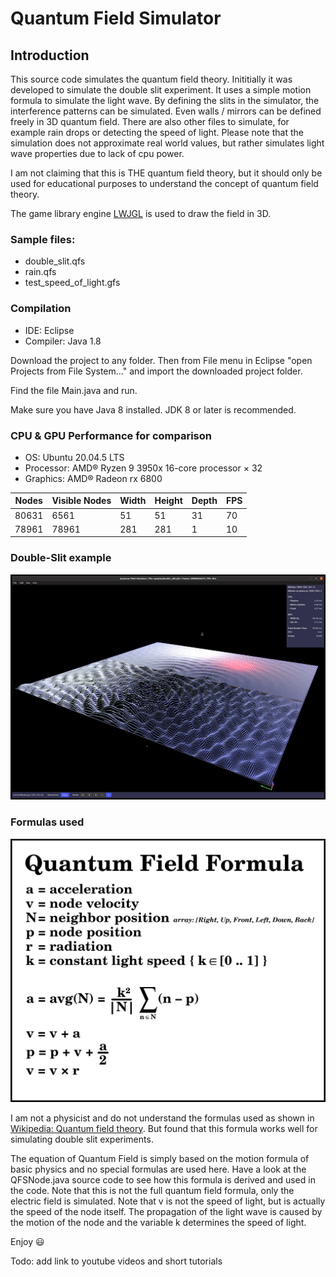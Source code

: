 # Quantum Field Simulator

## Introduction
This source code simulates the quantum field theory.
Inititially it was developed to simulate the double slit experiment.
It uses a simple motion formula to simulate the light wave.
By defining the slits in the simulator, the interference patterns can be simulated.
Even walls / mirrors can be defined freely in 3D quantum field.
There are also other files to simulate, for example rain drops or detecting the speed of light.
Please note that the simulation does not approximate real world values, but rather simulates light wave properties due to lack of cpu power.

I am not claiming that this is THE quantum field theory, but it should only be used for educational purposes to understand the concept of quantum field theory.

<p>The game library engine <a href="https://github.com/LWJGL/lwjgl3/releases" target="_blank">LWJGL</a> is used to draw the field in 3D.</p>

### Sample files:
* double_slit.qfs
* rain.qfs
* test_speed_of_light.gfs

### Compilation
* IDE: Eclipse
* Compiler: Java 1.8

<p>Download the project to any folder. Then from File menu in Eclipse "open Projects from File System..." and import the downloaded project folder.</p>
<p>Find the file Main.java and run.</p>
<p>Make sure you have Java 8 installed. JDK 8 or later is recommended.</p>

### CPU & GPU Performance for comparison
* OS: Ubuntu 20.04.5 LTS
* Processor: AMD® Ryzen 9 3950x 16-core processor × 32 
* Graphics: AMD® Radeon rx 6800

| Nodes    | Visible Nodes | Width | Height | Depth | FPS |
|----------|---------------|-------|--------|-------|-----|
| 80631    | 6561          | 51    | 51     | 31    | 70  |
| 78961    | 78961         | 281   | 281    | 1     | 10  |

### Double-Slit example
<img src="https://raw.githubusercontent.com/dqnguyen59/QuantumFieldSimulator/main/images/double_slit.png">

### Formulas used
<img src="https://raw.githubusercontent.com/dqnguyen59/QuantumFieldSimulator/main/images/qfs_formula.png">


<p>
  I am not a physicist and do not understand the formulas used as shown in <a href="https://en.wikipedia.org/wiki/Quantum_field_theory" target="_blank" rel="nofollow noopener noreferrer">Wikipedia: Quantum field theory</a>.
  But found that this formula works well for simulating double slit experiments.
</p>
<p>
  The equation of Quantum Field is simply based on the motion formula of basic physics and no special formulas are used here.
  Have a look at the QFSNode.java source code to see how this formula is derived and used in the code.
  Note that this is not the full quantum field formula, only the electric field is simulated.
  Note that v is not the speed of light, but is actually the speed of the node itself.
  The propagation of the light wave is caused by the motion of the node and the variable k determines the speed of light.
</p>

<p>
  Enjoy 😃
</p>

<p>
  Todo: add link to youtube videos and short tutorials
</p>
